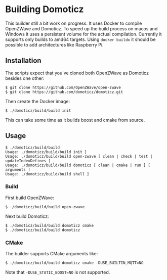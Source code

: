 # Building Domoticz

This builder still a bit work on progress. It uses Docker to compile OpenZWave and Domoticz. To speed up the build process on macos and Windows it uses a persistent volume for the actual compilation. Currently it supports only builds to amd64 targets. Using `docker buildx` it should be possible to add architectures like Raspberry Pi.



## Installation

The scripts expect that you've cloned both OpenZWave as Domoticz besides one other:

```shell
$ git clone https://github.com/OpenZWave/open-zwave
$ git clone https://github.com/domoticz/domoticz.git
```

Then create the Docker image:

```shell
$ ./domoticz/build/build init
```

This can take some time as it builds boost and cmake from source. 

## Usage

```shell
$ ./domoticz/build/build
Usage: ./domoticz/build/build init ]
Usage: ./domoticz/build/build open-zwave [ clean | check | test | updateIndexDefines ]
Usage: ./domoticz/build/build domoticz [ clean | cmake | run ] [ arguments ]
Usage: ./domoticz/build/build shell ]
```

### Build

First build OpenZWave:

```shell
$ ./domoticz/build/build open-zwave
```

Next build Domoticz:

```shell
$ ./domoticz/build/build domoticz cmake
$ ./domoticz/build/build domoticz
```

### CMake

The builder supports CMake arguments like:

```shell
$ ./domoticz/build/build domoticz cmake -DUSE_BUILTIN_MQTT=NO
```

Note that `-DUSE_STATIC_BOOST=NO` is not supported.
